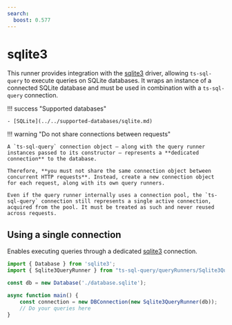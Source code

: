 ```yaml
---
search:
  boost: 0.577
---
```

# sqlite3

This runner provides integration with the [sqlite3](https://www.npmjs.com/package/sqlite3) driver, allowing `ts-sql-query` to execute queries on SQLite databases. It wraps an instance of a connected SQLite database and must be used in combination with a `ts-sql-query` connection.

!!! success "Supported databases"

    - [SQLite](../../supported-databases/sqlite.md)

!!! warning "Do not share connections between requests"

    A `ts-sql-query` connection object — along with the query runner instances passed to its constructor — represents a **dedicated connection** to the database.

    Therefore, **you must not share the same connection object between concurrent HTTP requests**. Instead, create a new connection object for each request, along with its own query runners.

    Even if the query runner internally uses a connection pool, the `ts-sql-query` connection still represents a single active connection, acquired from the pool. It must be treated as such and never reused across requests.

## Using a single connection

Enables executing queries through a dedicated [sqlite3](https://www.npmjs.com/package/sqlite3) connection.

```ts
import { Database } from 'sqlite3';
import { Sqlite3QueryRunner } from "ts-sql-query/queryRunners/Sqlite3QueryRunner";

const db = new Database('./database.sqlite');

async function main() {
    const connection = new DBConnection(new Sqlite3QueryRunner(db));
    // Do your queries here
}
```
